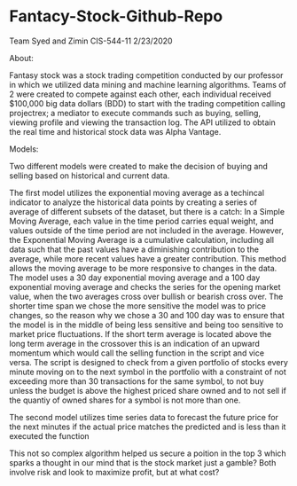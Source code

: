 # Fantacy-Stock-Github-Repo
Team Syed and Zimin
CIS-544-11
2/23/2020

About: 

Fantasy stock was a stock trading competition conducted by our professor in which we utilized data mining and machine learning algorithms. 
Teams of 2 were created to compete against each other, each individual received $100,000 big data dollars (BDD) to start with the trading competition calling projectrex; a mediator to execute commands such as buying, selling, viewing profile and viewing the transaction log.
The API utilized to obtain the real time and historical stock data was Alpha Vantage.

Models: 

Two different models were created to make the decision of buying and selling based on historical and current data.

The first model utilizes the exponential moving average as a techincal indicator to analyze the historical data points by creating a series of average of different subsets of the dataset, but there is a catch: In a Simple Moving Average, each value in the time period carries equal weight, and values outside of the time period are not included in the average. However, the Exponential Moving Average is a cumulative calculation, including all data such that the past values have a diminishing contribution to the average, while more recent values have a greater contribution. This method allows the moving average to be more responsive to changes in the data. 
The model uses a 30 day exponential moving average and a 100 day exponential moving average and checks the series for the opening market value, when the two averages cross over bullish or bearish cross over. The shorter time span we chose the more sensitive the model was to price changes, so the reason why we chose a 30 and 100 day was to ensure that the model is in the middle of being less sensitive and being too sensitive to market price fluctuations. If the short term average is located above the long term average in the crossover this is an indication of an upward momentum which would call the selling function in the script and vice versa. The script is designed to check from a given  portfolio of stocks every minute moving on to the next symbol in the portfolio with a constraint of not exceeding more than 30 transactions for the same symbol, to not buy unless the budget is above the highest priced share owned and to not sell if the quantiy of owned shares for a symbol is not more than one.

The second model utilizes time series data to forecast the future price for the next
minutes if the actual price matches the predicted and is less than it executed the 
function

This not so complex algorithm helped us secure a poition in the top 3 which sparks a thought in our mind that is the stock market just a gamble? Both involve risk and look to maximize profit, but at what cost? 

